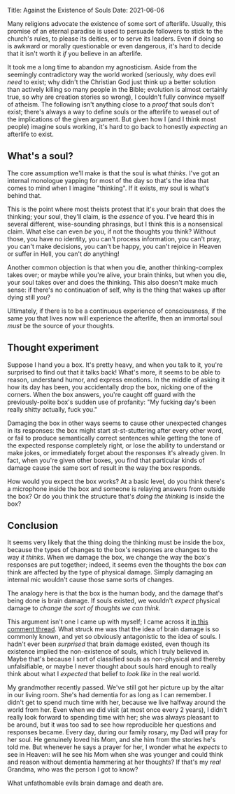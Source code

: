 Title: Against the Existence of Souls
Date: 2021-06-06

Many religions advocate the existence of some sort of afterlife. Usually, this
promise of an eternal paradise is used to persuade followers to stick to the
church's rules, to please its deities, or to serve its leaders. Even if doing so
is awkward or morally questionable or even dangerous, it's hard to decide that it
isn't worth it _if_ you believe in an afterlife.

It took me a long time to abandon my agnosticism. Aside from the seemingly contradictory
way the world worked (seriously, _why_ does evil _need_ to exist; why didn't the
Christian God just think up a better solution than actively killing so many people
in the Bible; evolution is almost certainly true, so why are creation stories so
wrong), I couldn't fully convince myself of atheism. The following isn't anything
close to a _proof_ that souls don't exist; there's always a way to define souls
or the afterlife to weasel out of the implications of the given argument. But
given how I (and I think most people) imagine souls working, it's hard to go back
to honestly _expecting_ an afterlife to exist.

## What's a soul?

The core assumption we'll make is that the soul is what _thinks_. I've got an
internal monologue yapping for most of the day so that's the idea that comes to
mind when I imagine "thinking". If it exists, my soul is what's behind that.

This is the point where most theists protest that it's your brain that does the
thinking; your soul, they'll claim, is the _essence_ of you. I've heard this in
several different, wise-sounding phrasings, but I think this is a nonsensical claim.
What else can even _be_ you, if not the thoughts you think? Without those, you
have no identity, you can't process information, you can't pray, you can't make
decisions, you can't be happy, you can't rejoice in Heaven or suffer in Hell,
you can't _do_ anything!

Another common objection is that when you die, another thinking-complex takes
over; or maybe while you're alive, your brain thinks, but when you die, your
soul takes over and does the thinking. This also doesn't make much sense: if
there's no continuation of self, why is the thing that wakes up after dying
still _you_?

Ultimately, if there is to be a continuous experience of consciousness, if the
same _you_ that lives now will experience the afterlife, then an immortal soul
_must_ be the source of your thoughts.

## Thought experiment

Suppose I hand you a box. It's pretty heavy, and when you talk to it, you're
surprised to find out that it talks back! What's more, it seems to be able to
reason, understand humor, and express emotions. In the middle of asking it how
its day has been, you accidentally drop the box, nicking one of the corners. When
the box answers, you're caught off guard with the previously-polite box's sudden
use of profanity: "My fucking day's been really shitty actually, fuck you."

Damaging the box in other ways seems to cause other unexpected changes in its
responses: the box might start st-st-stuttering after every other word, or fail
to produce semantically correct sentences while getting the tone of the expected
response completely right, or lose the ability to understand or make jokes, or
immediately forget about the responses it's already given. In fact, when you're
given other boxes, you find that particular kinds of damage cause the same sort
of result in the way the box responds.

How would you expect the box works? At a basic level, do you think there's a
microphone inside the box and someone is relaying answers from outside the box?
Or do you think the structure that's _doing the thinking_ is inside the box?

## Conclusion

It seems very likely that the thing doing the thinking must be inside the box,
because the types of changes to the box's responses are changes to the way _it thinks_.
When we damage the box, we change the way the box's responses are put together;
indeed, it seems even the thoughts the box _can_ think are affected by the type
of physical damage. Simply damaging an internal mic wouldn't cause those same
sorts of changes.

The analogy here is that the box is the human body, and the damage that's being
done is brain damage. If souls existed, we wouldn't _expect_ physical damage to
_change the sort of thoughts we can think_.

This argument isn't one I came up with myself; I came across it [in this comment
thread](https://www.lesswrong.com/posts/siFaJYuPDNLCGz2b6/hp-mor-and-the-radio-fallacy?commentId=gDEbic9DCtq2w44ud).
What struck me was that the idea of brain damage is so commonly known, and yet
so obviously antagonistic to the idea of souls. I hadn't ever been _surprised_
that brain damage existed, even though its existence implied the non-existence of
souls, which I truly believed in. Maybe that's because I sort of classified souls
as non-physical and thereby unfalsifiable, or maybe I never thought about souls
hard enough to really think about what I _expected_ that belief to _look like_
in the real world.

My grandmother recently passed. We've still got her picture up by the altar in our
living room. She's had dementia for as long as I can remember. I didn't get to
spend much time with her, because we live halfway around the world from her. Even
when we did visit (at most once every 2 years), I didn't really look forward to
spending time with her; she was always pleasant to be around, but it was too sad
to see how reproducible her questions and responses became. Every day, during our
family rosary, my Dad will pray for her soul. He genuinely loved his Mom, and she
him from the stories he's told me. But whenever he says a prayer for her, I wonder
what he _expects_ to see in Heaven: will he see his Mom when she was younger and
could think and reason without dementia hammering at her thoughts? If that's my
_real_ Grandma, who was the person I got to know?

What unfathomable evils brain damage and death are.

